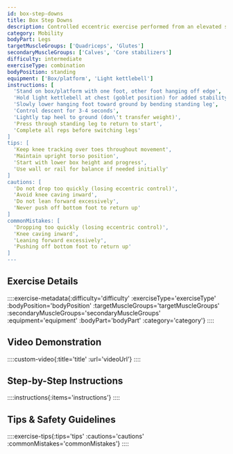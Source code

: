 ```yaml
---
id: box-step-downs
title: Box Step Downs
description: Controlled eccentric exercise performed from an elevated surface, building single-leg strength, balance, and knee stability while improving functional movement patterns.
category: Mobility
bodyPart: Legs
targetMuscleGroups: ['Quadriceps', 'Glutes']
secondaryMuscleGroups: ['Calves', 'Core stabilizers']
difficulty: intermediate
exerciseType: combination
bodyPosition: standing
equipment: ['Box/platform', 'Light kettlebell']
instructions: [
  'Stand on box/platform with one foot, other foot hanging off edge',
  'Hold light kettlebell at chest (goblet position) for added stability challenge',
  'Slowly lower hanging foot toward ground by bending standing leg',
  'Control descent for 3-4 seconds',
  'Lightly tap heel to ground (don\'t transfer weight)',
  'Press through standing leg to return to start',
  'Complete all reps before switching legs'
]
tips: [
  'Keep knee tracking over toes throughout movement',
  'Maintain upright torso position',
  'Start with lower box height and progress',
  'Use wall or rail for balance if needed initially'
]
cautions: [
  'Do not drop too quickly (losing eccentric control)',
  'Avoid knee caving inward',
  'Do not lean forward excessively',
  'Never push off bottom foot to return up'
]
commonMistakes: [
  'Dropping too quickly (losing eccentric control)',
  'Knee caving inward',
  'Leaning forward excessively',
  'Pushing off bottom foot to return up'
]
---
```


## Exercise Details

::::exercise-metadata{:difficulty='difficulty' :exerciseType='exerciseType' :bodyPosition='bodyPosition' :targetMuscleGroups='targetMuscleGroups' :secondaryMuscleGroups='secondaryMuscleGroups' :equipment='equipment' :bodyPart='bodyPart' :category='category'}
::::

## Video Demonstration

::::custom-video{:title='title' :url='videoUrl'}
::::

## Step-by-Step Instructions

::::instructions{:items='instructions'}
::::

## Tips & Safety Guidelines

::::exercise-tips{:tips='tips' :cautions='cautions' :commonMistakes='commonMistakes'}
::::
